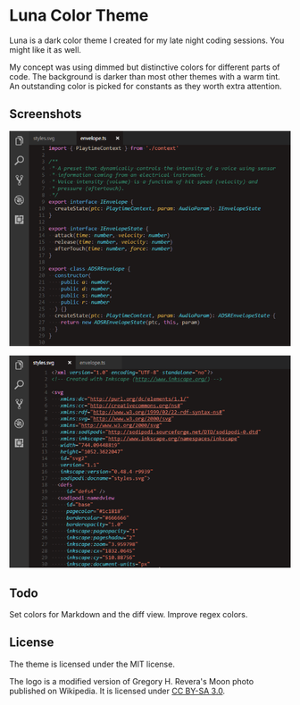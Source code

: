 # Luna Color Theme 

Luna is a dark color theme I created for my late night coding sessions.
You might like it as well.

My concept was using dimmed but distinctive colors for different parts of code.
The background is darker than most other themes with a warm tint.
An outstanding color is picked for constants as they worth extra attention.

## Screenshots

![Typescript sample](image/ts.png)

![SVG sample](image/svg.png)

## Todo

Set colors for Markdown and the diff view.
Improve regex colors.

## License

The theme is licensed under the MIT license.

The logo is a modified version of Gregory H. Revera's Moon photo published
on Wikipedia.
It is licensed under [CC BY-SA 3.0](http://creativecommons.org/licenses/by-sa/3.0).

